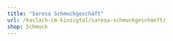 ```yaml
---
title: "Saresa Schmuckgeschäft"
url: /haslach-im-kinzigtal/saresa-schmuckgeschaeft/
shop: Schmuck
---
```

